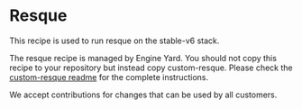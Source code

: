 # Resque

This recipe is used to run resque on the stable-v6 stack.

The resque recipe is managed by Engine Yard. You should not copy this recipe to your repository but instead copy custom-resque. Please check the [custom-resque readme](../../custom-cookbooks/resque/cookbooks/custom-resque) for the complete instructions.

We accept contributions for changes that can be used by all customers.
